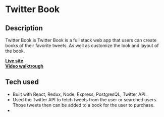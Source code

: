 # Twitter Book

## Description

Twitter Book is Twitter Book is a full stack web app that users can create books of their favorite tweets. As well as customize the look and layout of the book.

<a href="https://twitter-book.justin-demarco.com/home">**Live site**</a> <br>
<a href="https://www.youtube.com/watch?v=NZpiNxxMy1E&t=13s">**Video walktrough**</a>

## Tech used

<ul>
  <li>Built with React, Redux, Node, Express, PostgresQL, Twitter API.</li>
  <li>Used the Twitter API to fetch tweets from the user or searched users. Those tweets then can be added to a book for the user to purchase.</li>
  <li></li>
</ul>